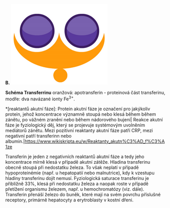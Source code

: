 <div class="w3-row">
<div class="w3-half w3-center">

**B.**
![Ferroportin](imagetransferrin.png)

 **Schéma Transferrinu** oranžová: apotransferin - proteinová část transferinu, modře: dva navázané ionty Fe<sup>3+</sup>.

</div>
<div class="w3-half">
<div class="w3-margin-left w3-justify">

*[reaktantů akutní fáze]: Protein akutní fáze je označení pro jakýkoliv protein, jehož koncentrace významně stoupá nebo klesá během během zánětu, po vážném zranění nebo během nádorového bujení| Reakce akutní fáze je fyziologický děj, který se projevuje systémovým uvolněním mediátorů zánětu. Mezi pozitivní reaktanty akutní fáze patří CRP, mezi negativní patří transferinn nebo albumin.|https://www.wikiskripta.eu/w/Reaktanty_akutn%C3%AD_f%C3%A1ze

Transferin je jeden z negativních reaktantů akutní fáze a tedy jeho koncentrace mírně klesá v případě akutní zátěže. Hladina transferinu obecně stoupá při nedostatku železa. To však neplatí v případě hypoproteinémie (např. u hepatopatií nebo malnutrice), kdy k vzestupu hladiny transferinu dojít nemusí. Fyziologická saturace transferinu je přibližně 33%, klesá při nedostatku železa a naopak roste v případě přetížení organismu železem, např. u hemochromatózy (viz. dále). Transferin přenáší železo do buněk, které mají na svém povrchu příslušné receptory, primárně hepatocyty a erytroblasty v kostní dřeni.

</div>
</div>
</div>
